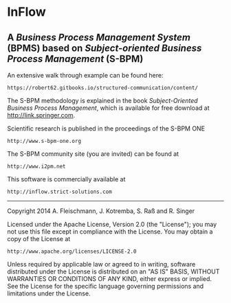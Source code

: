 # InFlow

## A _Business Process Management System_ (BPMS) based on _Subject-oriented Business Process Management_ (S-BPM) 

An extensive walk through example can be found here:

    https://robert62.gitbooks.io/structured-communication/content/

The S-BPM methodology is explained in the book _Subject-Oriented Business Process Management_, which is available for free download at http://link.springer.com.


Scientific research is published in the proceedings of the S-BPM ONE

    http://www.s-bpm-one.org

The S-BPM community site (you are invited) can be found at

    http://www.i2pm.net
    
This software is commercially available at

    http://inflow.strict-solutions.com


---


Copyright 2014 A. Fleischmann, J. Kotremba, S. Raß and R. Singer

Licensed under the Apache License, Version 2.0 (the "License");
you may not use this file except in compliance with the License.
You may obtain a copy of the License at

    http://www.apache.org/licenses/LICENSE-2.0

Unless required by applicable law or agreed to in writing, software
distributed under the License is distributed on an "AS IS" BASIS,
WITHOUT WARRANTIES OR CONDITIONS OF ANY KIND, either express or implied.
See the License for the specific language governing permissions and
limitations under the License.
